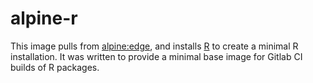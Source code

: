 # alpine-r

This image pulls from [alpine:edge](https://hub.docker.com/_/alpine/), and installs [R](https://www.r-project.org/
) to create a minimal R installation. It was written to provide a minimal base image for Gitlab CI builds of R packages. 
